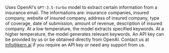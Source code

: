 Uses OpenAI's `GPT-3.5-turbo` model to extract certain information from a insurance email. The informations are: insurance companies, insured company, website of insured company, address of insured company, type of coverage, date of submission, amount of revenue, description of insured company. 
At a low temperature, the model extracts specified keywords. At a higher temperature, the model generates relevant keywords. An API key can be provided by us or be obtained directly from OpenAI. Contact us at info@kern.ai if you require an API key or need any support from us.